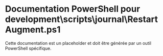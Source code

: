 # Documentation PowerShell pour development\scripts\journal\RestartAugment.ps1

Cette documentation est un placeholder et doit être générée par un outil PowerShell spécifique.
